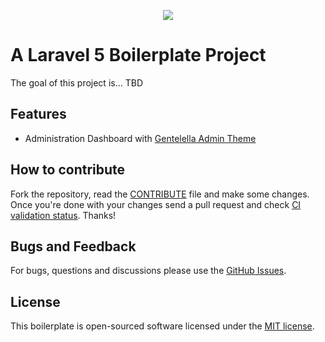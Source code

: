 <p align="center"><img src="https://laravel.com/assets/img/components/logo-laravel.svg"></p>

# A Laravel 5 Boilerplate Project

The goal of this project is... TBD

## Features
- Administration Dashboard with [Gentelella Admin Theme](https://colorlib.com/polygon/gentelella/)

## How to contribute

Fork the repository, read the [CONTRIBUTE](CONTRIBUTE.md) file and make some changes.
Once you're done with your changes send a pull request and check [CI validation status](https://photolancer.zone).
Thanks!

## Bugs and Feedback

For bugs, questions and discussions please use the [GitHub Issues](https://github.com/Labs64/laravel-boilerplate/issues).

## License

This boilerplate is open-sourced software licensed under the [MIT license](LICENSE).

